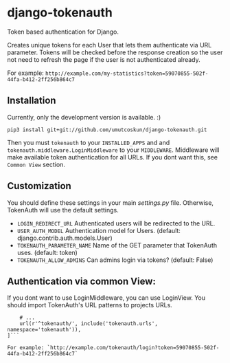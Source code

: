 # django-tokenauth
Token based authentication for Django.

Creates unique tokens for each User that lets them authenticate via URL parameter. Tokens will be checked before the response creation so the user not need to refresh the page if the user is not authenticated already.

For example: `http://example.com/my-statistics?token=59070855-502f-44fa-b412-2ff256b864c7`

## Installation
Currently, only the development version is available. :)

```pip3 install git+git://github.com/umutcoskun/django-tokenauth.git```

Then you must `tokenauth` to your `INSTALLED_APPS` and and `tokenauth.middleware.LoginMiddleware` to your `MIDDLEWARE`. Middleware will make available token authentication for all URLs. If you dont want this, see `Common View` section.

## Customization
You should define these settings in your main *settings.py* file. Otherwise, TokenAuth will use the default settings.

* `LOGIN_REDIRECT_URL` Authenticated users will be redirected to the URL.
* `USER_AUTH_MODEL` Authentication model for Users. (default: django.contrib.auth.models.User)
* `TOKENAUTH_PARAMETER_NAME` Name of the GET parameter that TokenAuth uses. (default: token)
* `TOKENAUTH_ALLOW_ADMINS` Can admins login via tokens? (default: False)

## Authentication via common View:
If you dont want to use LoginMiddleware, you can use LoginView. You should import TokenAuth's URL patterns to projects URLs.


```urlpatterns = [
    # ...
    url(r'^tokenauth/', include('tokenauth.urls', namespace='tokenauth')),
]```

For example: `http://example.com/tokenauth/login?token=59070855-502f-44fa-b412-2ff256b864c7`
